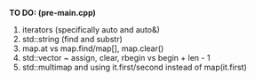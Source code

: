 **TO DO: (pre-main.cpp)**

1. iterators (specifically auto and auto&)
2. std::string (find and substr)
3. map.at vs map.find/map[], map.clear()
4. std::vector ~ assign, clear, rbegin vs begin + len - 1
5. std::multimap and using it.first/second instead of map(it.first)